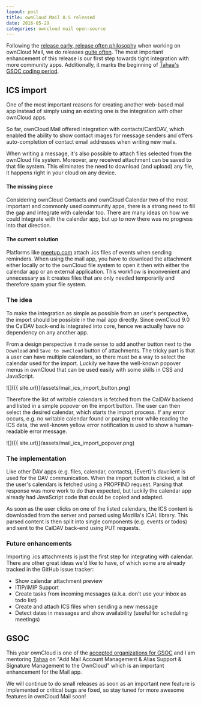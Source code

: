 ```yaml
---
layout: post
title: ownCloud Mail 0.5 released
date: 2016-05-29
categories: owncloud mail open-source
---
```


Following the [release early, release often philosophy](https://en.wikipedia.org/wiki/Release_early,_release_often) when working on ownCloud Mail, we do releases [quite often](https://github.com/owncloud/mail/releases). The most important enhancement of this release is our first step towards tight integration with more community apps. Additionally, it marks the beginning of [Tahaa's GSOC coding period](https://owncloud.org/blog/owncloud-and-google-summer-of-code/).

## ICS import

One of the most important reasons for creating another web-based mail app instead of simply using an existing one is the integration with other ownCloud apps.

So far, ownCloud Mail offered integration with contacts/CardDAV, which enabled the ability to show contact images for message senders and offers auto-completion of contact email addresses when writing new mails.

When writing a message, it's also possible to attach files selected from the ownCloud file system. Moreover, any received attachment can be saved to that file system. This eliminates the need to download (and upload) any file, it happens right in your cloud on any device.

#### The missing piece
Considering ownCloud Contacts and ownCloud Calendar two of the most important and commonly used community apps, there is a strong need to fill the gap and integrate with calendar too. There are many ideas on how we could integrate with the calendar app, but up to now there was no progress into that direction.

#### The current solution
Platforms like [meetup.com](https://meetup.com) attach .ics files of events when sending reminders. When using the mail app, you have to download the attachment either locally or to the ownCloud file system to open it then with either the calendar app or an external application. This workflow is inconvenient and unnecessary as it creates files that are only needed temporarily and therefore spam your file system.

### The idea
To make the integration as simple as possible from an user's perspective, the import should be possible in the mail app directly. Since ownCloud 9.0 the CalDAV back-end is integrated into core, hence we actually have no dependency on any another app.

From a design perspective it made sense to add another button next to the `Download` and `Save to ownCloud` button of attachments. The tricky part is that a user can have multiple calendars, so there must be a way to select the calendar used for the import. Luckily we have the well-known popover menus in ownCloud that can be used easily with some skills in CSS and JavaScript.

![]({{ site.url}}/assets/mail_ics_import_button.png)

Therefore the list of writable calendars is fetched from the CalDAV backend and listed in a simple popover on the import button. The user can then select the desired calendar, which starts the import process. If any error occurs, e.g. no writable calendar found or parsing error while reading the ICS data, the well-known yellow error notification is used to show a human-readable error message.

![]({{ site.url}}/assets/mail_ics_import_popover.png)

### The implementation
Like other DAV apps (e.g. files, calendar, contacts), {Evert}'s davclient is used for the DAV communication. When the import button is clicked, a list of the user's calendars is fetched using a PROPFIND request. Parsing that response was more work to do than expected, but luckily the calendar app already had JavaScript code that could be copied and adapted.

As soon as the user clicks on one of the listed calendars, the ICS content is downloaded from the server and parsed using Mozilla's ICAL library. This parsed content is then split into single components (e.g. events or todos) and sent to the CalDAV back-end using PUT requests.

### Future enhancements
Importing .ics attachments is just the first step for integrating with calendar. There are other great ideas we'd like to have, of which some are already tracked in the GitHub issue tracker:

* Show calendar attachment preview
* ITIP/iMIP Support
* Create tasks from incoming messages (a.k.a. don't use your inbox as todo list)
* Create and attach ICS files when sending a new message
* Detect dates in messages and show availability (useful for scheduling meetings)

## GSOC
This year ownCloud is one of the [accepted organizations for GSOC](https://summerofcode.withgoogle.com/organizations/5272257945403392/) and I am mentoring [Tahaa](https://github.com/tahaalibra) on "Add Mail Account Management & Alias Support & Signature Management to the OwnCloud" which is an important enhancement for the Mail app.

We will continue to do small releases as soon as an important new feature is implemented or critical bugs are fixed, so stay tuned for more awesome features in ownCloud Mail soon!
